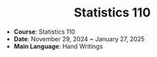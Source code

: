 <div align="center">
  
# Statistics 110

</div>

- **Course**: Statistics 110
- **Date**: November 29, 2024 ~ January 27, 2025
- **Main Language**: Hand Writings
